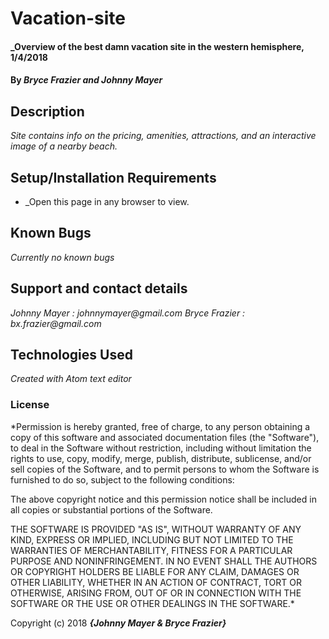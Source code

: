 # Vacation-site

#### _Overview of the best damn vacation site in the western hemisphere, 1/4/2018
#### By _**Bryce Frazier and Johnny Mayer**_

## Description

_Site contains info on the pricing, amenities, attractions, and an interactive image of a nearby beach._

## Setup/Installation Requirements

* _Open this page in any browser to view.

## Known Bugs

_Currently no known bugs_

## Support and contact details

_Johnny Mayer : johnnymayer@gmail.com_
_Bryce Frazier : bx.frazier@gmail.com_

## Technologies Used

_Created with Atom text editor_

### License

*Permission is hereby granted, free of charge, to any person obtaining a copy of this software and associated documentation files (the "Software"), to deal in the Software without restriction, including without limitation the rights to use, copy, modify, merge, publish, distribute, sublicense, and/or sell copies of the Software, and to permit persons to whom the Software is furnished to do so, subject to the following conditions:

The above copyright notice and this permission notice shall be included in all copies or substantial portions of the Software.

THE SOFTWARE IS PROVIDED "AS IS", WITHOUT WARRANTY OF ANY KIND, EXPRESS OR IMPLIED, INCLUDING BUT NOT LIMITED TO THE WARRANTIES OF MERCHANTABILITY, FITNESS FOR A PARTICULAR PURPOSE AND NONINFRINGEMENT. IN NO EVENT SHALL THE AUTHORS OR COPYRIGHT HOLDERS BE LIABLE FOR ANY CLAIM, DAMAGES OR OTHER LIABILITY, WHETHER IN AN ACTION OF CONTRACT, TORT OR OTHERWISE, ARISING FROM, OUT OF OR IN CONNECTION WITH THE SOFTWARE OR THE USE OR OTHER DEALINGS IN THE SOFTWARE.*

Copyright (c) 2018 **_{Johnny Mayer & Bryce Frazier}_**
